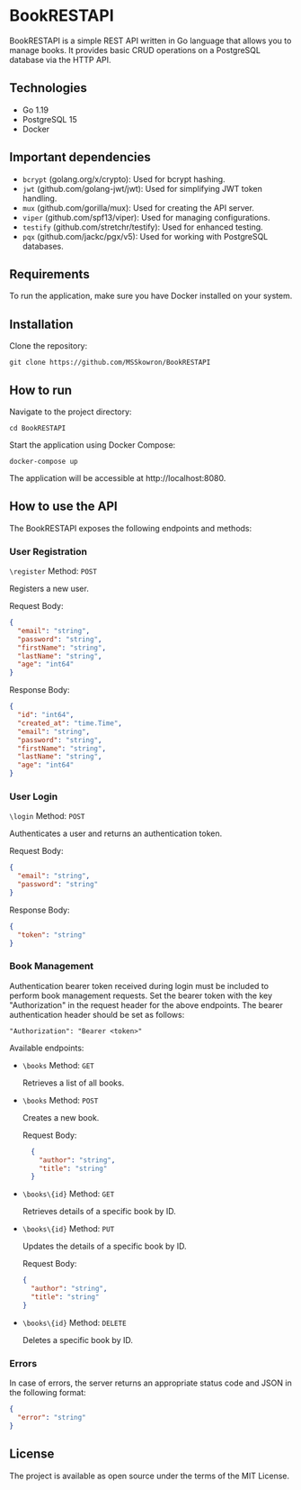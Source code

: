 # BookRESTAPI

BookRESTAPI is a simple REST API written in Go language that allows you to manage books. It provides basic CRUD operations on a PostgreSQL database via the HTTP API.

## Technologies

- Go 1.19
- PostgreSQL 15
- Docker

## Important dependencies

- `bcrypt` (golang.org/x/crypto): Used for bcrypt hashing.
- `jwt` (github.com/golang-jwt/jwt): Used for simplifying JWT token handling.
- `mux` (github.com/gorilla/mux): Used for creating the API server.
- `viper` (github.com/spf13/viper): Used for managing configurations.
- `testify` (github.com/stretchr/testify): Used for enhanced testing.
- `pqx` (github.com/jackc/pgx/v5): Used for working with PostgreSQL databases.

## Requirements

To run the application, make sure you have Docker installed on your system.

## Installation

Clone the repository:

```
git clone https://github.com/MSSkowron/BookRESTAPI
```

## How to run

Navigate to the project directory:

```
cd BookRESTAPI
```

Start the application using Docker Compose:

```
docker-compose up
```

The application will be accessible at http://localhost:8080.

## How to use the API

The BookRESTAPI exposes the following endpoints and methods:

### User Registration
  `\register` Method: `POST`

  Registers a new user.

  Request Body:
  ```json
  {
    "email": "string",
    "password": "string",
    "firstName": "string",
    "lastName": "string",
    "age": "int64"
  }
  ```

  Response Body:
  ```json
  {
    "id": "int64",
    "created_at": "time.Time",
    "email": "string",
    "password": "string",
    "firstName": "string",
    "lastName": "string",
    "age": "int64"
  }
  ```

### User Login
  `\login` Method: `POST`

  Authenticates a user and returns an authentication token.

  Request Body:
  ```json
  {
    "email": "string",
    "password": "string"
  }
  ```

  Response Body:
  ```json
  {
    "token": "string"
  }
  ```

### Book Management
  Authentication bearer token received during login must be included to perform book management requests. Set the bearer token with the key "Authorization" in the request header for the above endpoints. The bearer authentication header should be set as follows:
  ```
  "Authorization": "Bearer <token>"
  ```

  Available endpoints:
  - `\books` Method: `GET`

    Retrieves a list of all books.

  - `\books` Method: `POST`

    Creates a new book.

    Request Body:
    ```json
      {
        "author": "string",
        "title": "string"
      }
    ```

  - `\books\{id}` Method: `GET`

    Retrieves details of a specific book by ID.

  - `\books\{id}` Method: `PUT`

    Updates the details of a specific book by ID.
    
    Request Body:
    ```json
    {
      "author": "string",
      "title": "string"
    }
    ```

  - `\books\{id}` Method: `DELETE`
  
    Deletes a specific book by ID.

### Errors
In case of errors, the server returns an appropriate status code and JSON in the following format:

```json
{
  "error": "string"
}
```

## License

The project is available as open source under the terms of the MIT License.
